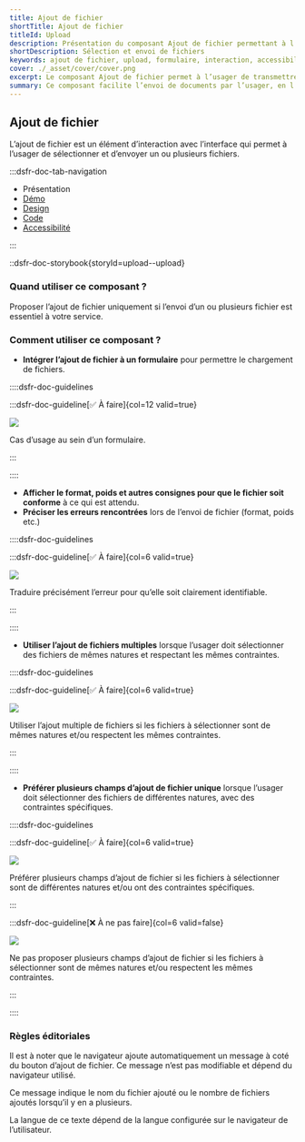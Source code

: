 ```yaml
---
title: Ajout de fichier
shortTitle: Ajout de fichier
titleId: Upload
description: Présentation du composant Ajout de fichier permettant à l’usager de sélectionner et envoyer un ou plusieurs fichiers via une interface.
shortDescription: Sélection et envoi de fichiers
keywords: ajout de fichier, upload, formulaire, interaction, accessibilité, design système, DSFR, sélection, fichier multiple
cover: ./_asset/cover/cover.png
excerpt: Le composant Ajout de fichier permet à l’usager de transmettre un ou plusieurs fichiers à travers une interface, avec des indications claires sur les formats attendus et les erreurs éventuelles.
summary: Ce composant facilite l’envoi de documents par l’usager, en l’intégrant aux formulaires de façon accessible et informative. Il prend en compte les contraintes liées aux fichiers (format, poids, nature), propose des variantes pour l’envoi multiple et signale les erreurs rencontrées lors de l’interaction. Son design est standardisé et non personnalisable pour garantir la cohérence visuelle dans l’ensemble du service.
---
```


## Ajout de fichier

L’ajout de fichier est un élément d’interaction avec l’interface qui permet à l’usager de sélectionner et d’envoyer un ou plusieurs fichiers.

:::dsfr-doc-tab-navigation

- Présentation
- [Démo](./demo/index.md)
- [Design](./design/index.md)
- [Code](./code/index.md)
- [Accessibilité](./accessibility/index.md)

:::

::dsfr-doc-storybook{storyId=upload--upload}

### Quand utiliser ce composant ?

Proposer l’ajout de fichier uniquement si l’envoi d’un ou plusieurs fichier est essentiel à votre service.

### Comment utiliser ce composant ?

- **Intégrer l’ajout de fichier à un formulaire** pour permettre le chargement de fichiers.

::::dsfr-doc-guidelines

:::dsfr-doc-guideline[✅ À faire]{col=12 valid=true}

![](./_asset/use/do-1.png)

Cas d’usage au sein d’un formulaire.

:::

::::

- **Afficher le format, poids et autres consignes pour que le fichier soit conforme** à ce qui est attendu.
- **Préciser les erreurs rencontrées** lors de l’envoi de fichier (format, poids etc.)

::::dsfr-doc-guidelines

:::dsfr-doc-guideline[✅ À faire]{col=6 valid=true}

![](./_asset/use/do-2.png)

Traduire précisément l’erreur pour qu’elle soit clairement identifiable.

:::

::::

- **Utiliser l’ajout de fichiers multiples** lorsque l’usager doit sélectionner des fichiers de mêmes natures et respectant les mêmes contraintes.

::::dsfr-doc-guidelines

:::dsfr-doc-guideline[✅ À faire]{col=6 valid=true}

![](./_asset/use/do-3.png)

Utiliser l’ajout multiple de fichiers si les fichiers à sélectionner sont de mêmes natures et/ou respectent les mêmes contraintes.

:::

::::

- **Préférer plusieurs champs d’ajout de fichier unique** lorsque l’usager doit sélectionner des fichiers de différentes natures, avec des contraintes spécifiques.

::::dsfr-doc-guidelines

:::dsfr-doc-guideline[✅ À faire]{col=6 valid=true}

![](./_asset/use/do-4.png)

Préférer plusieurs champs d’ajout de fichier si les fichiers à sélectionner sont de différentes natures et/ou ont des contraintes spécifiques.

:::

:::dsfr-doc-guideline[❌ À ne pas faire]{col=6 valid=false}

![](./_asset/use/dont-1.png)

Ne pas proposer plusieurs champs d’ajout de fichier si les fichiers à sélectionner sont de mêmes natures et/ou respectent les mêmes contraintes.

:::

::::

### Règles éditoriales

Il est à noter que le navigateur ajoute automatiquement un message à coté du bouton d’ajout de fichier. Ce message n’est pas modifiable et dépend du navigateur utilisé.

Ce message indique le nom du fichier ajouté ou le nombre de fichiers ajoutés lorsqu’il y en a plusieurs.

La langue de ce texte dépend de la langue configurée sur le navigateur de l’utilisateur.

